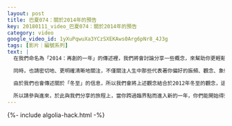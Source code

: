 ```yaml
---
layout: post
title: 巴夏074：關於2014年的預告
key: 20180111_video_巴夏074：關於2014年的預告
category: video
google_video_id: 1yXuPqwuXa3YCzSXEKAws0Arg6pNr8_4J3g
tags: [影片｜編號系列]
text: |
  在我們命名為「2014：再創的一年」的傳述裡，我們將會討論分享一些概念，來幫助你更輕鬆、更簡單、更愉悅地，以你偏好的方式重新改造自己、重新定義自己。去真正地將「你想成為的人」、「你想體驗的生活」的振頻結晶化出來。我們會將「再創」與「能量加速」的觀念結合起來，因為2014年的能量會在很多方面更加速，所以我們會與你分享，如何協同、協調於這種能量，來使你能夠在生活中利用它。

  同時，也請密切地、更明確清晰地關注，不僅關注人生中那些代表著你偏好的振頻、觀念、象徵、概念，也要關注不代表你偏好的這一切。因此，你就能更清晰地洞曉你的偏好與你不偏好事物之間的區別。

  由於我們也會傳述關於「冬至」的信息，所以我們會將上述觀念結合於2012年冬至的觀念，這個能量現在發展到什麼程度了，以及它在繼續向什麼方向發展。因此你可以以更貼切、更有實感的方式理解如何運用2014年的加速，並為你陳列出一種藍本，一種模板來幫助你更清晰的決定，你要如何走你的人生路途。那本就是你的路徑，於即將來臨的一年。所以將會有更多的喜悅，以及更輕鬆的創造於你們的實相中發生。

  所以請參與進來，於此與我們分享的旅程上，當你跨過臨界點而進入新的一年，你們能開始得到更多的機會去更清晰、更有意識地以你偏好的方式真正「再創」你自己。
---
```


{%- include algolia-hack.html -%}
